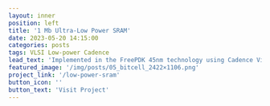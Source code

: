 ```yaml
---
layout: inner
position: left
title: '1 Mb Ultra-Low Power SRAM'
date: 2023-05-20 14:15:00
categories: posts
tags: VLSI Low-power Cadence
lead_text: 'Implemented in the FreePDK 45nm technology using Cadence Virtuoso and Spectre.'
featured_image: '/img/posts/05_bitcell_2422×1106.png'
project_link: '/low-power-sram'
button_icon: ''
button_text: 'Visit Project'
---
```


